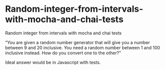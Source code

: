 # Random-integer-from-intervals-with-mocha-and-chai-tests
Random integer from intervals with mocha and chai tests

“You are given a random number generator that will give you a number between 9 and 20 inclusive. You need a random number between 1 and 100 inclusive instead. How do you convert one to the other?”

Ideal answer would be in Javascript with tests.
